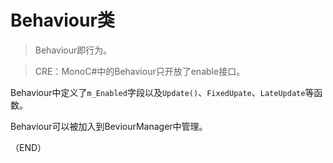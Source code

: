 # Behaviour类  

> Behaviour即行为。    

> CRE：MonoC#中的Behaviour只开放了enable接口。    

Behaviour中定义了`m_Enabled`字段以及`Update()`、`FixedUpate`、`LateUpdate`等函数。    

Behaviour可以被加入到BeviourManager中管理。    


（END）  